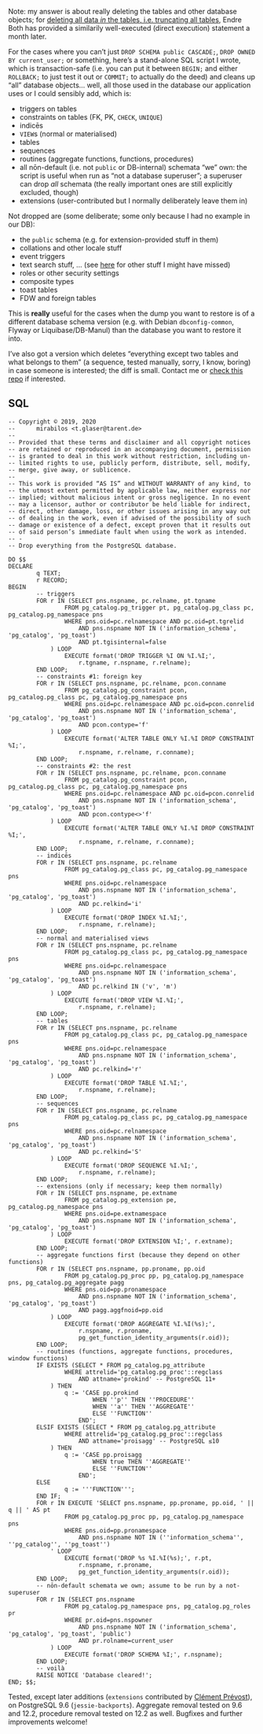Note: my answer is about really deleting the tables and other database objects; for [deleting all data _in_ the tables, i.e. truncating all tables](https://stackoverflow.com/a/54832238/2171120), Endre Both has provided a similarily well-executed (direct execution) statement a month later.

For the cases where you can’t just `DROP SCHEMA public CASCADE;`, `DROP OWNED BY current_user;` or something, here’s a stand-alone SQL script I wrote, which is transaction-safe (i.e. you can put it between `BEGIN;` and either `ROLLBACK;` to just test it out or `COMMIT;` to actually do the deed) and cleans up “all” database objects… well, all those used in the database our application uses or I could sensibly add, which is:

 - triggers on tables
 - constraints on tables (FK, PK, `CHECK`, `UNIQUE`)
 - indicēs
 - `VIEW`s (normal or materialised)
 - tables
 - sequences
 - routines (aggregate functions, functions, procedures)
 - all nōn-default (i.e. not `public` or DB-internal) schemata “we” own: the script is useful when run as “not a database superuser”; a superuser can drop _all_ schemata (the really important ones are still explicitly excluded, though)
 - extensions (user-contributed but I normally deliberately leave them in)

Not dropped are (some deliberate; some only because I had no example in our DB):

 - the `public` schema (e.g. for extension-provided stuff in them)
 - collations and other locale stuff
 - event triggers
 - text search stuff, … (see [here](https://www.postgresql.org/docs/current/catalogs-overview.html) for other stuff I might have missed)
 - roles or other security settings
 - composite types
 - toast tables
 - FDW and foreign tables

This is **really** useful for the cases when the dump you want to restore is of a different database schema version (e.g. with Debian `dbconfig-common`, Flyway or Liquibase/DB-Manul) than the database you want to restore it into.

I’ve also got a version which deletes “everything except two tables and what belongs to them” (a sequence, tested manually, sorry, I know, boring) in case someone is interested; the diff is small. Contact me or [check this repo](https://evolvis.org/plugins/scmgit/cgi-bin/gitweb.cgi?p=useful-scripts/useful-scripts.git;a=tree;f=SQL;hb=HEAD) if interested.

## SQL

    -- Copyright © 2019, 2020
    --      mirabilos <t.glaser@tarent.de>
    --
    -- Provided that these terms and disclaimer and all copyright notices
    -- are retained or reproduced in an accompanying document, permission
    -- is granted to deal in this work without restriction, including un‐
    -- limited rights to use, publicly perform, distribute, sell, modify,
    -- merge, give away, or sublicence.
    --
    -- This work is provided “AS IS” and WITHOUT WARRANTY of any kind, to
    -- the utmost extent permitted by applicable law, neither express nor
    -- implied; without malicious intent or gross negligence. In no event
    -- may a licensor, author or contributor be held liable for indirect,
    -- direct, other damage, loss, or other issues arising in any way out
    -- of dealing in the work, even if advised of the possibility of such
    -- damage or existence of a defect, except proven that it results out
    -- of said person’s immediate fault when using the work as intended.
    -- -
    -- Drop everything from the PostgreSQL database.
    
    DO $$
    DECLARE
            q TEXT;
            r RECORD;
    BEGIN
            -- triggers
            FOR r IN (SELECT pns.nspname, pc.relname, pt.tgname
                    FROM pg_catalog.pg_trigger pt, pg_catalog.pg_class pc, pg_catalog.pg_namespace pns
                    WHERE pns.oid=pc.relnamespace AND pc.oid=pt.tgrelid
                        AND pns.nspname NOT IN ('information_schema', 'pg_catalog', 'pg_toast')
                        AND pt.tgisinternal=false
                ) LOOP
                    EXECUTE format('DROP TRIGGER %I ON %I.%I;',
                        r.tgname, r.nspname, r.relname);
            END LOOP;
            -- constraints #1: foreign key
            FOR r IN (SELECT pns.nspname, pc.relname, pcon.conname
                    FROM pg_catalog.pg_constraint pcon, pg_catalog.pg_class pc, pg_catalog.pg_namespace pns
                    WHERE pns.oid=pc.relnamespace AND pc.oid=pcon.conrelid
                        AND pns.nspname NOT IN ('information_schema', 'pg_catalog', 'pg_toast')
                        AND pcon.contype='f'
                ) LOOP
                    EXECUTE format('ALTER TABLE ONLY %I.%I DROP CONSTRAINT %I;',
                        r.nspname, r.relname, r.conname);
            END LOOP;
            -- constraints #2: the rest
            FOR r IN (SELECT pns.nspname, pc.relname, pcon.conname
                    FROM pg_catalog.pg_constraint pcon, pg_catalog.pg_class pc, pg_catalog.pg_namespace pns
                    WHERE pns.oid=pc.relnamespace AND pc.oid=pcon.conrelid
                        AND pns.nspname NOT IN ('information_schema', 'pg_catalog', 'pg_toast')
                        AND pcon.contype<>'f'
                ) LOOP
                    EXECUTE format('ALTER TABLE ONLY %I.%I DROP CONSTRAINT %I;',
                        r.nspname, r.relname, r.conname);
            END LOOP;
            -- indicēs
            FOR r IN (SELECT pns.nspname, pc.relname
                    FROM pg_catalog.pg_class pc, pg_catalog.pg_namespace pns
                    WHERE pns.oid=pc.relnamespace
                        AND pns.nspname NOT IN ('information_schema', 'pg_catalog', 'pg_toast')
                        AND pc.relkind='i'
                ) LOOP
                    EXECUTE format('DROP INDEX %I.%I;',
                        r.nspname, r.relname);
            END LOOP;
            -- normal and materialised views
            FOR r IN (SELECT pns.nspname, pc.relname
                    FROM pg_catalog.pg_class pc, pg_catalog.pg_namespace pns
                    WHERE pns.oid=pc.relnamespace
                        AND pns.nspname NOT IN ('information_schema', 'pg_catalog', 'pg_toast')
                        AND pc.relkind IN ('v', 'm')
                ) LOOP
                    EXECUTE format('DROP VIEW %I.%I;',
                        r.nspname, r.relname);
            END LOOP;
            -- tables
            FOR r IN (SELECT pns.nspname, pc.relname
                    FROM pg_catalog.pg_class pc, pg_catalog.pg_namespace pns
                    WHERE pns.oid=pc.relnamespace
                        AND pns.nspname NOT IN ('information_schema', 'pg_catalog', 'pg_toast')
                        AND pc.relkind='r'
                ) LOOP
                    EXECUTE format('DROP TABLE %I.%I;',
                        r.nspname, r.relname);
            END LOOP;
            -- sequences
            FOR r IN (SELECT pns.nspname, pc.relname
                    FROM pg_catalog.pg_class pc, pg_catalog.pg_namespace pns
                    WHERE pns.oid=pc.relnamespace
                        AND pns.nspname NOT IN ('information_schema', 'pg_catalog', 'pg_toast')
                        AND pc.relkind='S'
                ) LOOP
                    EXECUTE format('DROP SEQUENCE %I.%I;',
                        r.nspname, r.relname);
            END LOOP;
            -- extensions (only if necessary; keep them normally)
            FOR r IN (SELECT pns.nspname, pe.extname
                    FROM pg_catalog.pg_extension pe, pg_catalog.pg_namespace pns
                    WHERE pns.oid=pe.extnamespace
                        AND pns.nspname NOT IN ('information_schema', 'pg_catalog', 'pg_toast')
                ) LOOP
                    EXECUTE format('DROP EXTENSION %I;', r.extname);
            END LOOP;
            -- aggregate functions first (because they depend on other functions)
            FOR r IN (SELECT pns.nspname, pp.proname, pp.oid
                    FROM pg_catalog.pg_proc pp, pg_catalog.pg_namespace pns, pg_catalog.pg_aggregate pagg
                    WHERE pns.oid=pp.pronamespace
                        AND pns.nspname NOT IN ('information_schema', 'pg_catalog', 'pg_toast')
                        AND pagg.aggfnoid=pp.oid
                ) LOOP
                    EXECUTE format('DROP AGGREGATE %I.%I(%s);',
                        r.nspname, r.proname,
                        pg_get_function_identity_arguments(r.oid));
            END LOOP;
            -- routines (functions, aggregate functions, procedures, window functions)
            IF EXISTS (SELECT * FROM pg_catalog.pg_attribute
                    WHERE attrelid='pg_catalog.pg_proc'::regclass
                        AND attname='prokind' -- PostgreSQL 11+
                ) THEN
                    q := 'CASE pp.prokind
                            WHEN ''p'' THEN ''PROCEDURE''
                            WHEN ''a'' THEN ''AGGREGATE''
                            ELSE ''FUNCTION''
                        END';
            ELSIF EXISTS (SELECT * FROM pg_catalog.pg_attribute
                    WHERE attrelid='pg_catalog.pg_proc'::regclass
                        AND attname='proisagg' -- PostgreSQL ≤10
                ) THEN
                    q := 'CASE pp.proisagg
                            WHEN true THEN ''AGGREGATE''
                            ELSE ''FUNCTION''
                        END';
            ELSE
                    q := '''FUNCTION''';
            END IF;
            FOR r IN EXECUTE 'SELECT pns.nspname, pp.proname, pp.oid, ' || q || ' AS pt
                    FROM pg_catalog.pg_proc pp, pg_catalog.pg_namespace pns
                    WHERE pns.oid=pp.pronamespace
                        AND pns.nspname NOT IN (''information_schema'', ''pg_catalog'', ''pg_toast'')
                ' LOOP
                    EXECUTE format('DROP %s %I.%I(%s);', r.pt,
                        r.nspname, r.proname,
                        pg_get_function_identity_arguments(r.oid));
            END LOOP;
            -- nōn-default schemata we own; assume to be run by a not-superuser
            FOR r IN (SELECT pns.nspname
                    FROM pg_catalog.pg_namespace pns, pg_catalog.pg_roles pr
                    WHERE pr.oid=pns.nspowner
                        AND pns.nspname NOT IN ('information_schema', 'pg_catalog', 'pg_toast', 'public')
                        AND pr.rolname=current_user
                ) LOOP
                    EXECUTE format('DROP SCHEMA %I;', r.nspname);
            END LOOP;
            -- voilà
            RAISE NOTICE 'Database cleared!';
    END; $$;

Tested, except later additions (`extensions` contributed by [Clément Prévost](https://dba.stackexchange.com/users/65636)), on PostgreSQL 9.6 (`jessie-backports`). Aggregate removal tested on 9.6 and 12.2, procedure removal tested on 12.2 as well. Bugfixes and further improvements welcome!
